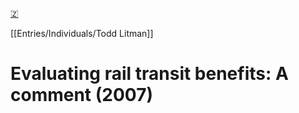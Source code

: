 [🇿](zotero://select/library/items/UF4265TC)

[[Entries/Individuals/Todd Litman]] 
# Evaluating rail transit benefits: A comment (2007)

